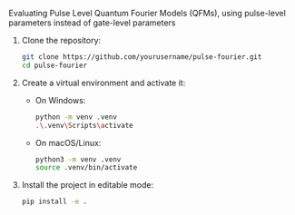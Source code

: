 Evaluating Pulse Level Quantum Fourier Models (QFMs), using pulse-level parameters instead of gate-level parameters


1. Clone the repository:
    ```bash
    git clone https://github.com/yourusername/pulse-fourier.git
    cd pulse-fourier
    ```

2. Create a virtual environment and activate it:
    - On Windows:
      ```bash
      python -m venv .venv
      .\.venv\Scripts\activate
      ```
    - On macOS/Linux:
      ```bash
      python3 -m venv .venv
      source .venv/bin/activate
      ```

3. Install the project in editable mode:
    ```bash
    pip install -e .
    ```
